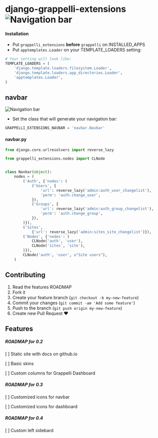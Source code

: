 # django-grappelli-extensions ![Navigation bar](https://api.travis-ci.org/gotlium/django-grappelli-navbar.png?branch=master)

#### Installation

 * Put ```grappelli_extensions``` **before** ```grappelli``` on INSTALLED_APPS
 * Put ```apptemplates.Loader``` on your TEMPLATE_LOADERS setting:

```python
# Your setting will look like:
TEMPLATE_LOADERS = (
    'django.template.loaders.filesystem.Loader',
    'django.template.loaders.app_directories.Loader',
    'apptemplates.Loader',
)

```

## navbar

![Navigation bar](https://github.com/gotlium/django-grappelli-navbar/raw/master/screenshot.jpg)

* Set the class that will generate your navigation bar:

```python
GRAPPELLI_EXTENSIONS_NAVBAR = 'navbar.Navbar'
```

#### navbar.py

```python
from django.core.urlresolvers import reverse_lazy

from grappelli_extensions.nodes import CLNode


class Navbar(object):
    nodes = (
        ('Auth', {'nodes': (
            ('Users', {
                'url': reverse_lazy('admin:auth_user_changelist'),
                'perm': 'auth.change_user',
            }),
            ('Groups', {
                'url': reverse_lazy('admin:auth_group_changelist'),
                'perm': 'auth.change_group',
            }),
        )}),
        ('Sites',
            {'url': reverse_lazy('admin:sites_site_changelist')}),
        ('Nodes', {'nodes': (
            CLNode('auth', 'user'),
            CLNode('sites', 'site'),
        )}),
        CLNode('auth', 'user', u"Site users"),
    )
```

## Contributing

1. Read the features ROADMAP
2. Fork it
3. Create your feature branch (`git checkout -b my-new-feature`)
4. Commit your changes (`git commit -am 'Add some feature'`)
5. Push to the branch (`git push origin my-new-feature`)
6. Create new Pull Request :heart:


## Features

##### ROADMAP for 0.2

[ ] Static site with docs on github.io

[ ] Basic skins

[ ] Custom columns for Grappelli Dashboard

##### ROADMAP for 0.3

[ ] Customized icons for navbar

[ ] Customized icons for dashboard

##### ROADMAP for 0.4

[ ] Custom left sidebard

